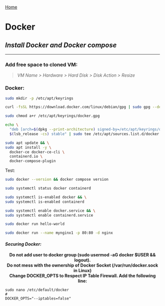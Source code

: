 <p align="left">
  <a href="https://github.com/vdarkobar/Home-Cloud#self-hosted-cloud">Home</a>
</p>   
  
# Docker
## *Install Docker and Docker compose*
  
--- 
  
### Add free space to cloned VM:  
> *VM Name > Hardware > Hard Disk > Disk Action > Resize*  
  
  
### Docker:
```bash
sudo mkdir -p /etc/apt/keyrings
```
```bash
curl -fsSL https://download.docker.com/linux/debian/gpg | sudo gpg --dearmor -o /etc/apt/keyrings/docker.gpg
```
```bash
sudo chmod a+r /etc/apt/keyrings/docker.gpg
```
```bash
echo \
  "deb [arch=$(dpkg --print-architecture) signed-by=/etc/apt/keyrings/docker.gpg] https://download.docker.com/linux/debian \
  $(lsb_release -cs) stable" | sudo tee /etc/apt/sources.list.d/docker.list > /dev/null
```
```bash
sudo apt update && \
sudo apt install -y \
  docker-ce docker-ce-cli \
  containerd.io \
  docker-compose-plugin
```
  
Test:
```bash
sudo docker --version && docker compose version
```
```bash
sudo systemctl status docker containerd
```
```bash
sudo systemctl is-enabled docker && \
sudo systemctl is-enabled containerd
```
```bash
sudo systemctl enable docker.service && \
sudo systemctl enable containerd.service
```
```bash
sudo docker run hello-world
```
```bash
sudo docker run --name mynginx1 -p 80:80 -d nginx 
```
  
#### *Securing Docker:*  

<p align="center">
  <b>Do not add user to docker group (sudo usermod -aG docker $USER && logout).</b><br>
  <b>Do not mess with the ownership of Docker Socket (/var/run/docker.sock in Linux)</b><br>
  <b>Change DOCKER_OPTS to Respect IP Table Firewall. Add the following line:</b><br>
</p>

```
sudo nano /etc/default/docker
#
DOCKER_OPTS="--iptables=false"  
```
